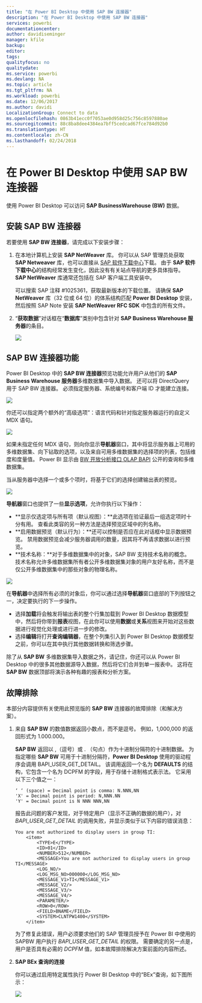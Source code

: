 ```yaml
---
title: "在 Power BI Desktop 中使用 SAP BW 连接器"
description: "在 Power BI Desktop 中使用 SAP BW 连接器"
services: powerbi
documentationcenter: 
author: davidiseminger
manager: kfile
backup: 
editor: 
tags: 
qualityfocus: no
qualitydate: 
ms.service: powerbi
ms.devlang: NA
ms.topic: article
ms.tgt_pltfrm: NA
ms.workload: powerbi
ms.date: 12/06/2017
ms.author: davidi
LocalizationGroup: Connect to data
ms.openlocfilehash: 0863b41ecc0f7053ae0d958d25c756c8597880ae
ms.sourcegitcommit: 88c8ba8dee4384ea7bff5cedcad67fce784d92b0
ms.translationtype: HT
ms.contentlocale: zh-CN
ms.lasthandoff: 02/24/2018
---
```

# <a name="use-the-sap-bw-connector-in-power-bi-desktop"></a>在 Power BI Desktop 中使用 SAP BW 连接器
使用 Power BI Desktop 可以访问 **SAP BusinessWarehouse (BW)** 数据。

## <a name="installation-of-sap-bw-connector"></a>安装 SAP BW 连接器
若要使用 **SAP BW 连接器**，请完成以下安装步骤：

1. 在本地计算机上安装 **SAP NetWeaver** 库。 你可以从 SAP 管理员处获取 **SAP Netweaver** 库，也可以直接从 [SAP 软件下载中心](https://support.sap.com/swdc)下载。 由于 **SAP 软件下载中心**的结构经常发生变化，因此没有有关站点导航的更多具体指导。 **SAP NetWeaver** 库通常还包括在 SAP 客户端工具安装中。
   
   可以搜索 SAP 注释 #1025361，获取最新版本的下载位置。 请确保 **SAP NetWeaver** 库（32 位或 64 位）的体系结构匹配 **Power BI Desktop** 安装，然后按照 SAP Note 安装 **SAP NetWeaver RFC SDK** 中包含的所有文件。
2. “**获取数据**”对话框在“**数据库**”类别中包含针对 **SAP Business Warehouse 服务器**的条目。
   
   ![](media/desktop-sap-bw-connector/sap_bw_2a.png)

## <a name="sap-bw-connector-features"></a>SAP BW 连接器功能
Power BI Desktop 中的 **SAP BW 连接器**预览功能允许用户从他们的 **SAP Business Warehouse 服务器**多维数据集中导入数据。 还可以将 DirectQuery 用于 SAP BW 连接器。 必须指定服务器、系统编号和客户端 ID 才能建立连接。

![](media/desktop-sap-bw-connector/sap_bw_3a.png)

你还可以指定两个额外的“高级选项”：语言代码和针对指定服务器运行的自定义 MDX 语句。

![](media/desktop-sap-bw-connector/sap_bw_4a.png)

如果未指定任何 MDX 语句，则向你显示**导航器**窗口，其中将显示服务器上可用的多维数据集、向下钻取的选项，以及来自可用多维数据集的选择项的列表，包括维度和度量值。 Power BI 显示由 [BW 开放分析接口 OLAP BAPI](https://help.sap.com/saphelp_nw70/helpdata/en/d9/ed8c3c59021315e10000000a114084/content.htm) 公开的查询和多维数据集。

当从服务器中选择一个或多个项时，将基于它们的选择创建输出表的预览。

![](media/desktop-sap-bw-connector/sap_bw_5.png)

**导航器**窗口也提供了一些**显示选项**，允许你执行以下操作：

* **显示仅选定项与所有项（默认视图）：**此选项在验证最后一组选定项时十分有用。 查看此类容的另一种方法是选择预览区域中的列名称。
* **启用数据预览（默认行为）：**还可以控制是否应在此对话框中显示数据预览。 禁用数据预览会减少服务器调用的数量，因其将不再请求数据以进行预览。
* **技术名称：**对于多维数据集中的对象，SAP BW 支持技术名称的概念。 技术名称允许多维数据集所有者公开多维数据集对象的用户友好名称，而不是仅公开多维数据集中的那些对象的物理名称。

![](media/desktop-sap-bw-connector/sap_bw_6.png)

在**导航器**中选择所有必须的对象后，你可以通过选择**导航器**窗口底部的下列按钮之一，决定要执行的下一步操作。

* 选择**加载**将会触发将输出表的整个行集加载到 Power BI Desktop 数据模型中，然后将你带到**报表**视图，在此你可以使用**数据**或**关系**视图来开始对这些数据进行视觉化处理或进行进一步的修改。
* 选择**编辑**将打开**查询编辑器**，在整个列集引入到 Power BI Desktop 数据模型之前，你可以在其中执行其他数据转换和筛选步骤。

除了从 **SAP BW** 多维数据集导入数据之外，请记住，你还可以从 Power BI Desktop 中的很多其他数据源导入数据，然后将它们合并到单一报表中。 这将在 **SAP BW** 数据顶部将演示各种有趣的报表和分析方案。

## <a name="troubleshooting"></a>故障排除
本部分内容提供有关使用此预览版的 **SAP BW** 连接器的故障排除（和解决方案）。

1. 来自 **SAP BW** 的数值数据返回小数点，而不是逗号。 例如，1,000,000 的返回形式为 1.000.000。
   
   **SAP BW** 返回以 ,（逗号）或 . （句点）作为十进制分隔符的十进制数据。 为指定哪些 **SAP BW** 可用于十进制分隔符，**Power BI Desktop** 使用的驱动程序会调用 BAPI_USER_GET_DETAIL。 该调用返回一个名为 **DEFAULTS** 的结构，它包含一个名为 DCPFM 的字段，用于存储十进制格式表示法。 它采用以下三个值之一：
   
       ‘ ‘ (space) = Decimal point is comma: N.NNN,NN
       'X' = Decimal point is period: N,NNN.NN
       'Y' = Decimal point is N NNN NNN,NN
   
   报告此问题的客户发现，对于特定用户（显示不正确的数据的用户），对 *BAPI_USER_GET_DETAIL* 的调用失败，并显示类似于以下内容的错误消息：
   
       You are not authorized to display users in group TI:
           <item>
               <TYPE>E</TYPE>
               <ID>01</ID>
               <NUMBER>512</NUMBER>
               <MESSAGE>You are not authorized to display users in group TI</MESSAGE>
               <LOG_NO/>
               <LOG_MSG_NO>000000</LOG_MSG_NO>
               <MESSAGE_V1>TI</MESSAGE_V1>
               <MESSAGE_V2/>
               <MESSAGE_V3/>
               <MESSAGE_V4/>
               <PARAMETER/>
               <ROW>0</ROW>
               <FIELD>BNAME</FIELD>
               <SYSTEM>CLNTPW1400</SYSTEM>
           </item>
   
   为了修复此错误，用户必须要求他们的 SAP 管理员授予在 Power BI 中使用的 SAPBW 用户执行 *BAPI_USER_GET_DETAIL* 的权限。 需要确定的另一点是，用户是否具有必需的 *DCPFM* 值，如本故障排除解决方案前面的内容所述。
2. **SAP BEx 查询的连接**
   
   你可以通过启用特定属性执行 Power BI Desktop 中的“BEx”查询，如下图所示：
   
   ![](media/desktop-sap-bw-connector/sap_bw_8.png)

